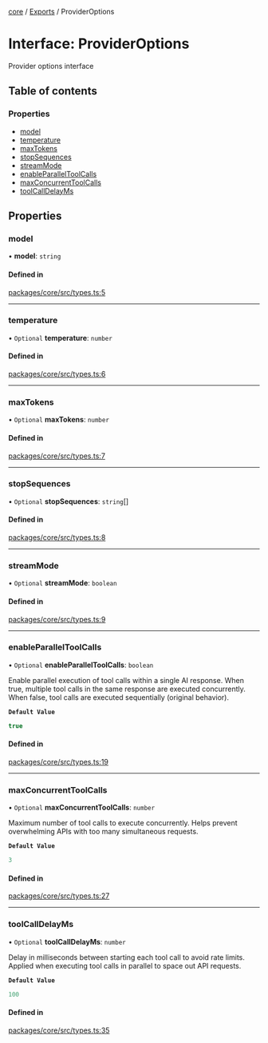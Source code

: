 <!-- 
 ⚠️  AUTO-GENERATED FILE - DO NOT EDIT MANUALLY
 This file is automatically generated by scripts/docs-generator.js
 To make changes, edit the source TypeScript files or update the generator script
-->

[core](../../) / [Exports](../modules) / ProviderOptions

# Interface: ProviderOptions

Provider options interface

## Table of contents

### Properties

- [model](ProviderOptions#model)
- [temperature](ProviderOptions#temperature)
- [maxTokens](ProviderOptions#maxtokens)
- [stopSequences](ProviderOptions#stopsequences)
- [streamMode](ProviderOptions#streammode)
- [enableParallelToolCalls](ProviderOptions#enableparalleltoolcalls)
- [maxConcurrentToolCalls](ProviderOptions#maxconcurrenttoolcalls)
- [toolCallDelayMs](ProviderOptions#toolcalldelayms)

## Properties

### model

• **model**: `string`

#### Defined in

[packages/core/src/types.ts:5](https://github.com/woojubb/robota/blob/a3ab9410e815223c52230ddc246f82f91b3bd0b7/packages/core/src/types.ts#L5)

___

### temperature

• `Optional` **temperature**: `number`

#### Defined in

[packages/core/src/types.ts:6](https://github.com/woojubb/robota/blob/a3ab9410e815223c52230ddc246f82f91b3bd0b7/packages/core/src/types.ts#L6)

___

### maxTokens

• `Optional` **maxTokens**: `number`

#### Defined in

[packages/core/src/types.ts:7](https://github.com/woojubb/robota/blob/a3ab9410e815223c52230ddc246f82f91b3bd0b7/packages/core/src/types.ts#L7)

___

### stopSequences

• `Optional` **stopSequences**: `string`[]

#### Defined in

[packages/core/src/types.ts:8](https://github.com/woojubb/robota/blob/a3ab9410e815223c52230ddc246f82f91b3bd0b7/packages/core/src/types.ts#L8)

___

### streamMode

• `Optional` **streamMode**: `boolean`

#### Defined in

[packages/core/src/types.ts:9](https://github.com/woojubb/robota/blob/a3ab9410e815223c52230ddc246f82f91b3bd0b7/packages/core/src/types.ts#L9)

___

### enableParallelToolCalls

• `Optional` **enableParallelToolCalls**: `boolean`

Enable parallel execution of tool calls within a single AI response.
When true, multiple tool calls in the same response are executed concurrently.
When false, tool calls are executed sequentially (original behavior).

**`Default Value`**

```ts
true
```

#### Defined in

[packages/core/src/types.ts:19](https://github.com/woojubb/robota/blob/a3ab9410e815223c52230ddc246f82f91b3bd0b7/packages/core/src/types.ts#L19)

___

### maxConcurrentToolCalls

• `Optional` **maxConcurrentToolCalls**: `number`

Maximum number of tool calls to execute concurrently.
Helps prevent overwhelming APIs with too many simultaneous requests.

**`Default Value`**

```ts
3
```

#### Defined in

[packages/core/src/types.ts:27](https://github.com/woojubb/robota/blob/a3ab9410e815223c52230ddc246f82f91b3bd0b7/packages/core/src/types.ts#L27)

___

### toolCallDelayMs

• `Optional` **toolCallDelayMs**: `number`

Delay in milliseconds between starting each tool call to avoid rate limits.
Applied when executing tool calls in parallel to space out API requests.

**`Default Value`**

```ts
100
```

#### Defined in

[packages/core/src/types.ts:35](https://github.com/woojubb/robota/blob/a3ab9410e815223c52230ddc246f82f91b3bd0b7/packages/core/src/types.ts#L35)
